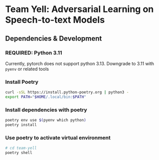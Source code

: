 # Team Yell: Adversarial Learning on Speech-to-text Models

## Dependencies & Development

### REQUIRED: Python 3.11

Currently, pytorch does not support python 3.13. Downgrade to 3.11 with `pyenv` or related tools

### Install Poetry

```bash
curl -sSL https://install.python-poetry.org | python3 -
export PATH="$HOME/.local/bin:$PATH"
```

### Install dependencies with poetry

```bash
poetry env use $(pyenv which python)
poetry install
```

### Use poetry to activate virtual environment

```bash
# cd team-yell
poetry shell
```
